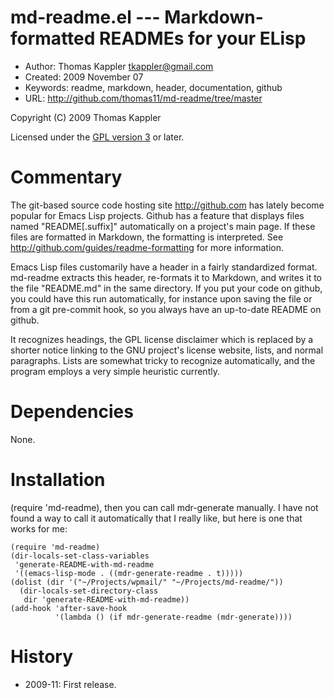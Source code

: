 # md-readme.el --- Markdown-formatted READMEs for your ELisp

* Author: Thomas Kappler <tkappler@gmail.com>
* Created: 2009 November 07
* Keywords: readme, markdown, header, documentation, github
* URL: <http://github.com/thomas11/md-readme/tree/master>

Copyright (C) 2009 Thomas Kappler

Licensed under the [GPL version 3](http://www.gnu.org/licenses/) or later.

# Commentary

The git-based source code hosting site <http://github.com> has
lately become popular for Emacs Lisp projects. Github has a feature
that displays files named "README[.suffix]" automatically on a
project's main page. If these files are formatted in Markdown, the
formatting is interpreted. See
<http://github.com/guides/readme-formatting> for more information.

Emacs Lisp files customarily have a header in a fairly standardized
format. md-readme extracts this header, re-formats it to Markdown,
and writes it to the file "README.md" in the same directory. If you
put your code on github, you could have this run automatically, for
instance upon saving the file or from a git pre-commit hook, so you
always have an up-to-date README on github.

It recognizes headings, the GPL license disclaimer which is
replaced by a shorter notice linking to the GNU project's license
website, lists, and normal paragraphs. Lists are somewhat tricky to
recognize automatically, and the program employs a very simple
heuristic currently.

# Dependencies
None.

# Installation
(require 'md-readme), then you can call mdr-generate manually. I
have not found a way to call it automatically that I really like,
but here is one that works for me:

    (require 'md-readme)
    (dir-locals-set-class-variables
     'generate-README-with-md-readme
     '((emacs-lisp-mode . ((mdr-generate-readme . t)))))
    (dolist (dir '("~/Projects/wpmail/" "~/Projects/md-readme/"))
      (dir-locals-set-directory-class
       dir 'generate-README-with-md-readme))
    (add-hook 'after-save-hook 
              '(lambda () (if mdr-generate-readme (mdr-generate))))

# History
* 2009-11:    First release.


